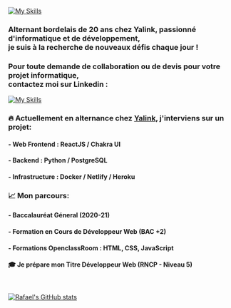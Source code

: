 [![My Skills](https://skillicons.dev/icons?i=js,react,python,nodejs,mysql,postgresql,docker)](https://skillicons.dev)

### Alternant bordelais de 20 ans chez Yalink, passionné d'informatique et de développement,<br>je suis à la recherche de nouveaux défis chaque jour !

### Pour toute demande de collaboration ou de devis pour votre projet informatique,<br> contactez moi sur Linkedin : 
[![My Skills](https://skillicons.dev/icons?i=linkedin)](https://www.linkedin.com/in/rafael-longeville/)





### 🔥 Actuellement en alternance chez [Yalink](https://www.yalink.fr), j'interviens sur un projet:

#### - Web Frontend : ReactJS / Chakra UI
#### - Backend : Python / PostgreSQL
#### - Infrastructure : Docker / Netlify / Heroku

### 📈 Mon parcours:
#### - Baccalauréat Géneral (2020-21)
#### - Formation en Cours de Développeur Web (BAC +2)
#### - Formations OpenclassRoom : HTML, CSS, JavaScript
#### 🎓 Je prépare mon Titre Développeur Web (RNCP - Niveau 5)
<br>


[![Rafael's GitHub stats](https://github-readme-stats.vercel.app/api?username=rafael-longeville&show_icons=true&theme=radical)](https://github.com/rafael-longeville/github-readme-stats)



<!---
rafael-longeville/rafael-longeville is a ✨ special ✨ repository because its `README.md` (this file) appears on your GitHub profile.
You can click the Preview link to take a look at your changes.
--->

